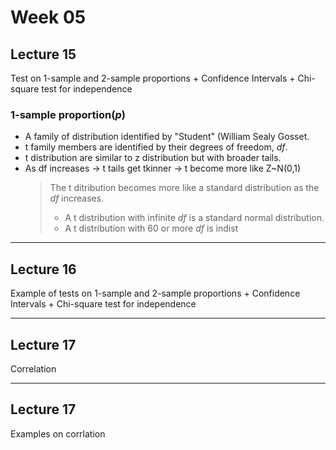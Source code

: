# Week 05
## Lecture 15
Test on 1-sample and 2-sample proportions + Confidence Intervals + Chi-square test for independence
### 1-sample proportion(*p*)
- A family of distribution identified by "Student" (William Sealy Gosset.
- t family members are identified by their degrees of freedom, *df*.
- t distribution are similar to z distribution but with broader tails.
- As df increases  -> t tails get tkinner -> t become more like Z~N(0,1)
  > The t ditribution becomes more like a standard distribution as the *df* increases.
  > - A t distribution with infinite *df* is a standard normal distribution.
  > - A t distribution with 60 or more *df* is indist

---
## Lecture 16
Example of tests on 1-sample and 2-sample proportions + Confidence Intervals + Chi-square test for independence

---
## Lecture 17
Correlation

---
## Lecture 17
Examples on corrlation
